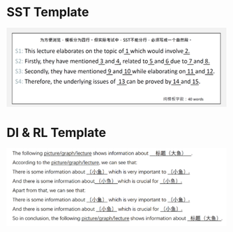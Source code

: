 # SST Template
![SST_Template](Image/SST_Template.png)

# DI & RL Template
![DI_RL_Template](Image/DI_RL_Template.png)